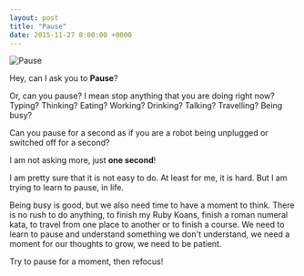 ```yaml
---
layout: post
title: "Pause"
date: 2015-11-27 8:00:00 +0000
---
```


![Pause](http://www.happilyinbalance.com/wp-content/uploads/2014/10/pause.gif)

Hey, can I ask you to **Pause**? 

Or, can you pause? I mean stop anything that you are doing right now? Typing? Thinking? Eating? Working? Drinking? Talking? Travelling? Being busy?

Can you pause for a second as if you are a robot being unplugged or switched off for a second?

I am not asking more, just **one second**!

I am pretty sure that it is not easy to do. At least for me, it is hard. But I am trying to learn to pause, in life.

Being busy is good, but we also need time to have a moment to think. There is no rush to do anything, to finish my Ruby Koans, finish a roman numeral kata, to travel from one place to another or to finish a course. We need to learn to pause and understand something we don't understand, we need a moment for our thoughts to grow, we need to be patient.

Try to pause for a moment, then refocus!
